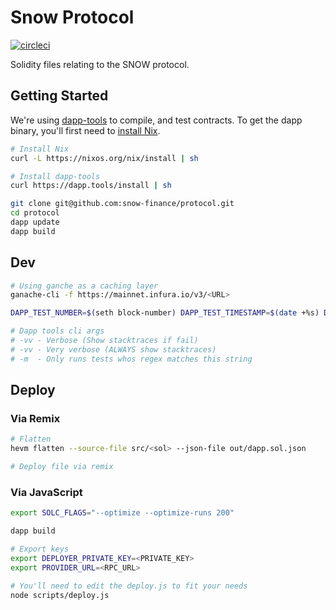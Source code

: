 # Snow Protocol

[![circleci](https://circleci.com/gh/snow-finance/protocol.svg?style=svg)](https://circleci.com/gh/snow-finance/protocol)

Solidity files relating to the SNOW protocol.

## Getting Started

We're using [dapp-tools](http://dapp.tools/) to compile, and test contracts. To get the dapp binary, you'll first need to [install Nix](https://nixos.org/guides/install-nix.html).

```bash
# Install Nix
curl -L https://nixos.org/nix/install | sh

# Install dapp-tools
curl https://dapp.tools/install | sh
```

```bash
git clone git@github.com:snow-finance/protocol.git
cd protocol
dapp update
dapp build
```

## Dev

```bash
# Using ganche as a caching layer
ganache-cli -f https://mainnet.infura.io/v3/<URL>

DAPP_TEST_NUMBER=$(seth block-number) DAPP_TEST_TIMESTAMP=$(date +%s) DAPP_TEST_BALANCE_CREATE=10000000000000000000000000 dapp test --rpc-url http://localhost:8545 -m <test to run> -vv

# Dapp tools cli args
# -vv - Verbose (Show stacktraces if fail)
# -vv - Very verbose (ALWAYS show stacktraces)
# -m  - Only runs tests whos regex matches this string
```

## Deploy

### Via Remix

```bash
# Flatten
hevm flatten --source-file src/<sol> --json-file out/dapp.sol.json

# Deploy file via remix
```

### Via JavaScript
```bash
export SOLC_FLAGS="--optimize --optimize-runs 200"

dapp build

# Export keys
export DEPLOYER_PRIVATE_KEY=<PRIVATE_KEY>
export PROVIDER_URL=<RPC_URL>

# You'll need to edit the deploy.js to fit your needs
node scripts/deploy.js
```
